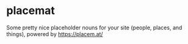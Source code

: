 # placemat
Some pretty nice placeholder nouns for your site (people, places, and things), powered by https://placem.at/
